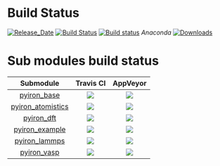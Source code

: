 # Build Status 

[![Release_Date](https://anaconda.org/pyiron/pyiron/badges/latest_release_date.svg)](https://anaconda.org/pyiron/pyiron)
[![Build Status](https://img.shields.io/travis/pyiron/pyiron/master.svg?label=Travis%20CI)](https://travis-ci.org/pyiron/pyiron)
[![Build status](https://img.shields.io/appveyor/ci/pyiron-runner/pyiron/master.svg?label=AppVeyor%20CI)](https://ci.appveyor.com/project/pyiron-runner/pyiron/branch/master)
_Anaconda_
[![Downloads](https://anaconda.org/pyiron/pyiron/badges/downloads.svg)](https://anaconda.org/pyiron/pyiron)

# Sub modules build status  

|    **Submodule**    |                   **Travis CI**                   |                      **AppVeyor**                     |
|:-------------------:|:-------------------------------------------------:|:-----------------------------------------------------:|
|    [pyiron_base]    |       [![][base_travis_build]][base_travis]       |       [![][base_appveyor_build]][base_appveyor]       |
| [pyiron_atomistics] | [![][atomistics_travis_build]][atomistics_travis] | [![][atomistics_appveyor_build]][atomistics_appveyor] |
|     [pyiron_dft]    |        [![][dft_travis_build]][dft_travis]        |        [![][dft_appveyor_build]][dft_appveyor]        |
|   [pyiron_example]  |    [![][example_travis_build]][example_travis]    |    [![][example_appveyor_build]][example_appveyor]    |
|   [pyiron_lammps]   |     [![][lammps_travis_build]][lammps_travis]     |     [![][lammps_appveyor_build]][lammps_appveyor]     |
|    [pyiron_vasp]    |       [![][vasp_travis_build]][vasp_travis]       |       [![][vasp_appveyor_build]][vasp_appveyor]       |

[pyiron_base]: https://github.com/pyiron/pyiron_base
[pyiron_atomistics]: https://github.com/pyiron/pyiron_atomistics
[pyiron_dft]: https://github.com/pyiron/pyiron_dft
[pyiron_example]: https://github.com/pyiron/pyiron_example_job
[pyiron_lammps]: https://github.com/pyiron/pyiron_lammps
[pyiron_vasp]: https://github.com/pyiron/pyiron_vasp

[base_travis_build]: https://travis-ci.org/pyiron/pyiron_base.svg?branch=master
[base_travis]: https://travis-ci.org/pyiron/pyiron_base
[atomistics_travis_build]: https://travis-ci.org/pyiron/pyiron_atomistics.svg?branch=master
[atomistics_travis]: https://travis-ci.org/pyiron/pyiron_atomistics
[dft_travis_build]: https://travis-ci.org/pyiron/pyiron_dft.svg?branch=master
[dft_travis]: https://travis-ci.org/pyiron/pyiron_dft
[example_travis_build]: https://travis-ci.org/pyiron/pyiron_example_job.svg?branch=master
[example_travis]: https://travis-ci.org/pyiron/pyiron_example_job
[lammps_travis_build]: https://travis-ci.org/pyiron/pyiron_lammps.svg?branch=master
[lammps_travis]: https://travis-ci.org/pyiron/pyiron_lammps
[vasp_travis_build]: https://travis-ci.org/pyiron/pyiron_vasp.svg?branch=master
[vasp_travis]: https://travis-ci.org/pyiron/pyiron_vasp

[base_appveyor_build]: https://ci.appveyor.com/api/projects/status/c9w3tjyffnw1d47x/branch/master?svg=true
[base_appveyor]: https://ci.appveyor.com/project/pyiron-runner/pyiron-base/branch/master
[atomistics_appveyor_build]: https://ci.appveyor.com/api/projects/status/57f61ea4t01l1rqg/branch/master?svg=true
[atomistics_appveyor]: https://ci.appveyor.com/project/pyiron-runner/pyiron-atomistics/branch/master
[dft_appveyor_build]: https://ci.appveyor.com/api/projects/status/tu2owtwrmjsh98yr/branch/master?svg=true
[dft_appveyor]: https://ci.appveyor.com/project/pyiron-runner/pyiron-dft/branch/master
[example_appveyor_build]: https://ci.appveyor.com/api/projects/status/4gs490vgif1bl0v5/branch/master?svg=true
[example_appveyor]: https://ci.appveyor.com/project/pyiron-runner/pyiron-example-job/branch/master
[lammps_appveyor_build]: https://ci.appveyor.com/api/projects/status/hhcy3dmjy6ffdy53/branch/master?svg=true
[lammps_appveyor]: https://ci.appveyor.com/project/pyiron-runner/pyiron-lammps/branch/master
[vasp_appveyor_build]: https://ci.appveyor.com/api/projects/status/h7w6b1m3pd7hc4n9/branch/master?svg=true
[vasp_appveyor]: https://ci.appveyor.com/project/pyiron-runner/pyiron-vasp/branch/master
